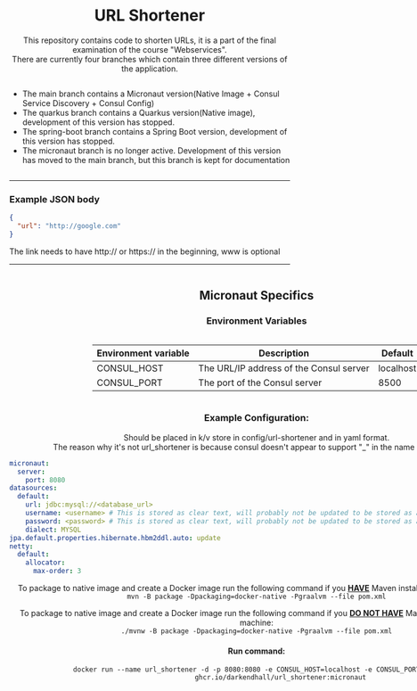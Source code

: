<div align="center">
<h1>URL Shortener</h1> 
<p>This repository contains code to shorten URLs, it is a part of the final examination of the course "Webservices".<br>
There are currently four branches which contain three different versions of the application.
</p>
<div style="display: inline-block; text-align: left">
    <ul>
        <li>The main branch contains a Micronaut version(Native Image + Consul Service Discovery + Consul Config)</li>
        <li>The quarkus branch contains a Quarkus version(Native image), development of this version has stopped.</li>
        <li>The spring-boot branch contains a Spring Boot version, development of this version has stopped.</li>
        <li>The micronaut branch is no longer active. Development of this version has moved to the main branch, but this branch is kept for documentation</li>
    </ul>
</div>

---
<div align="left">
<h3>Example JSON body</h3>

```json
{
  "url": "http://google.com"
}
```

<p>The link needs to have http:// or https:// in the beginning, www is optional</p>

</div>



---

<div align="center" style="display: inline-block;">
    <h2>Micronaut Specifics</h2>

### Environment Variables

<div style="display: inline-block;">

| Environment variable | Description                             | Default   |
|----------------------|-----------------------------------------|-----------|
| CONSUL_HOST          | The URL/IP address of the Consul server | localhost |
| CONSUL_PORT          | The port of the Consul server           | 8500      |

</div>

### Example Configuration:

Should be placed in k/v store in config/url-shortener and in yaml format. <br>
The reason why it's not url_shortener is because consul doesn't appear to support "_" in the name of services.

<div align="left">

```yml
micronaut:
  server:
    port: 8080
datasources:
  default:
    url: jdbc:mysql://<database_url>
    username: <username> # This is stored as clear text, will probably not be updated to be stored as a secret at this time.
    password: <password> # This is stored as clear text, will probably not be updated to be stored as a secret at this time.
    dialect: MYSQL
jpa.default.properties.hibernate.hbm2ddl.auto: update
netty:
  default:
    allocator:
      max-order: 3
```

</div>
    <div>
        <p>To package to native image and create a Docker image run the following command if you <u><b>HAVE</b></u> Maven installed on your machine: <br> <code>mvn -B package -Dpackaging=docker-native -Pgraalvm --file pom.xml</code></p>
        <p>To package to native image and create a Docker image run the following command if you <u><b>DO NOT HAVE</b></u> Maven installed on your machine: <br> <code>./mvnw -B package -Dpackaging=docker-native -Pgraalvm --file pom.xml</code></p>
        <h4>Run command:</h4>
        <div>
            <code>docker run --name url_shortener -d -p 8080:8080 -e CONSUL_HOST=localhost -e CONSUL_PORT=8500
            ghcr.io/darkendhall/url_shortener:micronaut</code>
        </div>
    </div>
</div>
</div>
